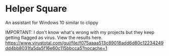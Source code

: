 # Helper Square
An assistant for Windows 10 similar to clippy

IMPORTANT:
I don't know what's wrong with my projects but they keep getting flagged as virus. View the results here.
https://www.virustotal.com/gui/file/f075aaaa513c89018add6d80c12234249dd4bb8031fa5da5f16e60c115bbcca5?nocache=1
